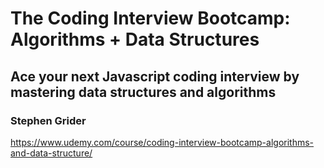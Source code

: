 # The Coding Interview Bootcamp: Algorithms + Data Structures

## Ace your next Javascript coding interview by mastering data structures and algorithms

### Stephen Grider

https://www.udemy.com/course/coding-interview-bootcamp-algorithms-and-data-structure/
